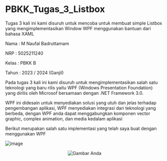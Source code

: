 # PBKK_Tugas_3_Listbox
Tugas 3 kali ini kami disuruh untuk mencoba untuk membuat simple Listbox yang mengimplementasikan Window WPF menggunakan bantuan dari bahasa XAML

Nama    : M Naufal Badruttamam

NRP     : 5025211240

Kelas   : PBKK B

Tahun   : 2023 / 2024 (Ganjil)

Pada tugas 3 kali ini kami disuruh untuk mengimplementasikan salah satu teknologi yang baru rilis yaitu WPF (Windows Presentation Foundation) yang dirilis oleh Microsof bersamaan dengan .NET Framework 3.0. 

WPF ini didesain untuk menyediakan solusi yang utuh dan jelas terhadap pengembangan aplikasi, WPF menyediakan integrasi dari teknologi yang berbeda, dengan WPF anda dapat menggabungkan komponen vector graphic, complex animation, dan media kedalam aplikasi

Berikut merupakan salah satu implementasi yang telah saya buat dengan menggunakan WPF

![image](https://github.com/Caknoooo/PBKK_Tugas_3_Listbox/assets/92671053/a859abf0-d27d-4ead-b83c-a4a0c5f27736)

<div align="center">
  <img src="https://github.com/Caknoooo/PBKK_Tugas_3_Listbox/assets/92671053/16e43e15-0528-4870-aa07-272cb3c939d3" alt="Gambar Anda">
</div>

